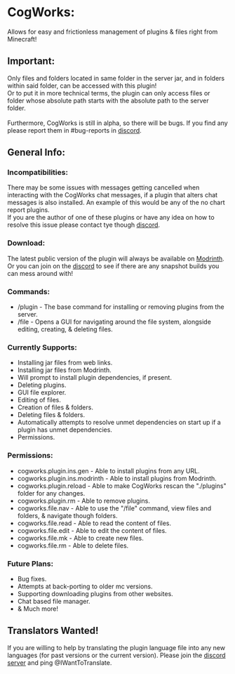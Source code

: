 # CogWorks:

Allows for easy and frictionless management of plugins & files right from Minecraft!


## Important:

Only files and folders located in same folder in the server jar, and in folders within said folder, can be accessed with this plugin!<br>
Or to put it in more technical terms, the plugin can only access files or folder whose absolute path starts with the absolute path to the server folder.<br>
<br>
Furthermore, CogWorks is still in alpha, so there will be bugs. If you find any please report them in #bug-reports in [discord](https://discord.gg/3CC6kVcdQH).


## General Info:

### Incompatibilities:

There may be some issues with messages getting cancelled when interacting with the CogWorks chat messages, if a plugin that alters chat messages is also installed.
An example of this would be any of the no chart report plugins.<br>
If you are the author of one of these plugins or have any idea on how to resolve this issue please contact tye though [discord](https://discord.gg/3CC6kVcdQH).

### Download:
The latest public version of the plugin will always be available on [Modrinth](https://modrinth.com/plugin/file-manager). Or you can join on the [discord](https://discord.gg/3CC6kVcdQH) to see if there are any snapshot builds you can mess around with!

### Commands:

- /plugin - The base command for installing or removing plugins from the server.
- /file - Opens a GUI for navigating around the file system, alongside editing, creating, & deleting files.

### Currently Supports:
- Installing jar files from web links.
- Installing jar files from Modrinth.
- Will prompt to install plugin dependencies, if present.
- Deleting plugins.
- GUI file explorer.
- Editing of files.
- Creation of files & folders.
- Deleting files & folders.
- Automatically attempts to resolve unmet dependencies on start up if a plugin has unmet dependencies.
- Permissions.

### Permissions:
- cogworks.plugin.ins.gen - Able to install plugins from any URL.
- cogworks.plugin.ins.modrinth - Able to install plugins from Modrinth.
- cogworks.plugin.reload - Able to make CogWorks rescan the "./plugins" folder for any changes.
- cogworks.plugin.rm - Able to remove plugins.
- cogworks.file.nav - Able to use the "/file" command, view files and folders, & navigate though folders.
- cogworks.file.read - Able to read the content of files.
- cogworks.file.edit - Able to edit the content of files.
- cogworks.file.mk - Able to create new files.
- cogworks.file.rm - Able to delete files.


### Future Plans:
- Bug fixes.
- Attempts at back-porting to older mc versions.
- Supporting downloading plugins from other websites.
- Chat based file manager.
- & Much more!

## Translators Wanted!

If you are willing to help by translating the plugin language file into any new languages (for past versions or the current version). Please join the [discord server](https://discord.gg/3CC6kVcdQH) and ping @IWantToTranslate.